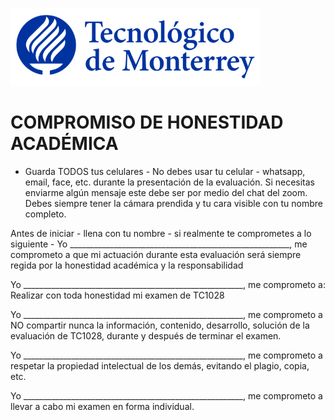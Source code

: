 ![Tec de Monterrey](images/logotecmty.png)
# COMPROMISO DE HONESTIDAD ACADÉMICA

- Guarda TODOS tus celulares -
No debes usar tu celular - whatsapp, email, face, etc. durante la presentación de la evaluación.
Si necesitas enviarme algún mensaje este debe ser por medio del chat del zoom.
Debes siempre tener la cámara prendida y tu cara visible con tu nombre completo.

Antes de iniciar -  llena con tu nombre - si realmente te comprometes a lo siguiente - 
Yo _______________________________________________________, me comprometo a que mi actuación durante esta
evaluación será siempre regida por la honestidad académica y la responsabilidad 

Yo _______________________________________________________, me comprometo a:
Realizar con toda honestidad mi examen de TC1028 

Yo _______________________________________________________, me comprometo a
NO compartir nunca la información, contenido, desarrollo, solución de la evaluación de TC1028,
durante y después de terminar el examen.

Yo _______________________________________________________, me comprometo a
respetar la propiedad intelectual de los demás, evitando el plagio, copia, etc.

Yo _______________________________________________________, me comprometo a
llevar a cabo mi examen en forma individual.



